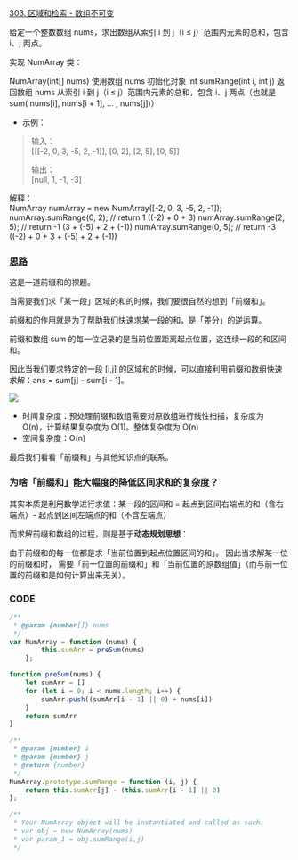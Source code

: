 [303. 区域和检索 - 数组不可变](https://leetcode-cn.com/problems/range-sum-query-immutable/)

给定一个整数数组 nums，求出数组从索引 i 到 j（i ≤ j）范围内元素的总和，包含 i、j 两点。

实现 NumArray 类：

NumArray(int[] nums) 使用数组 nums 初始化对象 int sumRange(int i, int j) 返回数组 nums 从索引 i 到 j（i ≤ j）范围内元素的总和，包含 i、j 两点（也就是 sum(
nums[i], nums[i + 1], ... , nums[j])）

- 示例：

> 输入：  
[[[-2, 0, 3, -5, 2, -1]], [0, 2], [2, 5], [0, 5]]
>
> 输出：  
[null, 1, -1, -3]

解释：  
NumArray numArray = new NumArray([-2, 0, 3, -5, 2, -1]); numArray.sumRange(0, 2); // return 1 ((-2) + 0 + 3)
numArray.sumRange(2, 5); // return -1 (3 + (-5) + 2 + (-1))
numArray.sumRange(0, 5); // return -3 ((-2) + 0 + 3 + (-5) + 2 + (-1))

### [思路](https://leetcode-cn.com/problems/range-sum-query-immutable/solution/sha-shi-qian-zhui-he-ya-tu-jie-qian-zhui-0rla/)

这是一道前缀和的裸题。

当需要我们求「某一段」区域的和的时候，我们要很自然的想到「前缀和」。

前缀和的作用就是为了帮助我们快速求某一段的和，是「差分」的逆运算。

前缀和数组 sum 的每一位记录的是当前位置距离起点位置，这连续一段的和区间和。

因此当我们要求特定的一段 [i,j] 的区域和的时候，可以直接利用前缀和数组快速求解：ans = sum[j] - sum[i - 1]。

![](https://pic.leetcode-cn.com/1614563503-eNCXNU-image.png)

- 时间复杂度：预处理前缀和数组需要对原数组进行线性扫描，复杂度为 O(n)，计算结果复杂度为 O(1)。整体复杂度为 O(n)
- 空间复杂度：O(n)

最后我们看看「前缀和」与其他知识点的联系。

### 为啥「前缀和」能大幅度的降低区间求和的复杂度？

其实本质是利用数学进行求值：某一段的区间和 = 起点到区间右端点的和（含右端点）- 起点到区间左端点的和（不含左端点）

而求解前缀和数组的过程，则是基于**动态规划思想**：

由于前缀和的每一位都是求「当前位置到起点位置区间的和」。 因此当求解某一位的前缀和时，
需要「前一位置的前缀和」和「当前位置的原数组值」（而与前一位置的前缀和是如何计算出来无关）。


### CODE

```javascript
/**
 * @param {number[]} nums
 */
var NumArray = function (nums) {
        this.sumArr = preSum(nums)
    };

function preSum(nums) {
    let sumArr = []
    for (let i = 0; i < nums.length; i++) {
        sumArr.push((sumArr[i - 1] || 0) + nums[i])
    }
    return sumArr
}

/**
 * @param {number} i
 * @param {number} j
 * @return {number}
 */
NumArray.prototype.sumRange = function (i, j) {
    return this.sumArr[j] - (this.sumArr[i - 1] || 0)
};

/**
 * Your NumArray object will be instantiated and called as such:
 * var obj = new NumArray(nums)
 * var param_1 = obj.sumRange(i,j)
 */
```